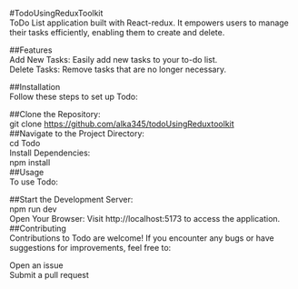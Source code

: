 #TodoUsingReduxToolkit <br/>
ToDo List application built with React-redux. It empowers users to manage their tasks efficiently, enabling them to create and delete.<br/>

##Features <br/>
Add New Tasks: Easily add new tasks to your to-do list.<br/>
Delete Tasks: Remove tasks that are no longer necessary.<br/>

##Installation <br/>
Follow these steps to set up Todo:<br/>

##Clone the Repository: <br/>
git clone https://github.com/alka345/todoUsingReduxtoolkit<br/>
##Navigate to the Project Directory: <br/>
cd Todo <br/>
Install Dependencies: <br/>
npm install<br/>
##Usage<br/>
To use Todo:<br/>

##Start the Development Server:<br/>
npm run dev <br/>
Open Your Browser: Visit http://localhost:5173 to access the application.<br/>
##Contributing<br/>
Contributions to Todo are welcome! If you encounter any bugs or have suggestions for improvements, feel free to:<br/>

Open an issue<br/>
Submit a pull request
<br/>
